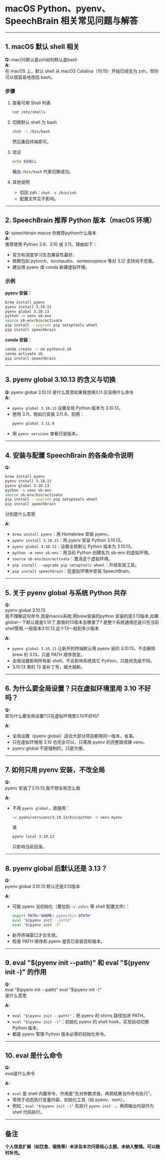 # macOS Python、pyenv、SpeechBrain 相关常见问题与解答

---

## 1. macOS 默认 shell 相关

**Q:** macOS默认是zsh如何默认是bash  
**A:**  
在 macOS 上，默认 shell 从 macOS Catalina（10.15）开始已经变为 zsh，但你可以很容易地改回 bash。

### 步骤

1. 查看可用 Shell 列表  
   ```bash
   cat /etc/shells
   ```
2. 切换默认 shell 为 bash  
   ```bash
   chsh -s /bin/bash
   ```
   然后重启终端即可。

3. 验证  
   ```bash
   echo $SHELL
   ```
   输出 `/bin/bash` 代表切换成功。

4. 其他说明  
   - 切回 zsh：`chsh -s /bin/zsh`
   - 配置文件互不影响。

---

## 2. SpeechBrain 推荐 Python 版本（macOS 环境）

**Q:** speechbrain macos 你推荐python什么版本  
**A:**  
推荐使用 Python 3.9、3.10 或 3.11。理由如下：

- 官方和深度学习生态兼容性最好。
- 依赖包如 pytorch、torchaudio、sentencepiece 等对 3.12 支持尚不完善。
- 建议用 pyenv 或 conda 新建虚拟环境。

### 示例

**pyenv 安装：**
```bash
brew install pyenv
pyenv install 3.10.13
pyenv global 3.10.13
python -m venv sb-env
source sb-env/bin/activate
pip install --upgrade pip setuptools wheel
pip install speechbrain
```

**conda 安装：**
```bash
conda create -n sb python=3.10
conda activate sb
pip install speechbrain
```

---

## 3. pyenv global 3.10.13 的含义与切换

**Q:** pyenv global 3.10.13 是什么意思如果我想用3.11 应该用什么命令  
**A:**  
- `pyenv global 3.10.13` 设置全局 Python 版本为 3.10.13。
- 想用 3.11，假如已安装 3.11.9，则用：
  ```bash
  pyenv global 3.11.9
  ```
- 用 `pyenv versions` 查看已装版本。

---

## 4. 安装与配置 SpeechBrain 的各条命令说明

**Q:**  
```bash
brew install pyenv
pyenv install 3.10.13
pyenv global 3.10.13
python -m venv sb-env
source sb-env/bin/activate
pip install --upgrade pip setuptools wheel
pip install speechbrain
```
分别是什么意思

**A:**  
- `brew install pyenv`：用 Homebrew 安装 pyenv。
- `pyenv install 3.10.13`：用 pyenv 安装 Python 3.10.13。
- `pyenv global 3.10.13`：设置全局默认 Python 版本为 3.10.13。
- `python -m venv sb-env`：用当前 Python 创建名为 sb-env 的虚拟环境。
- `source sb-env/bin/activate`：激活这个虚拟环境。
- `pip install --upgrade pip setuptools wheel`：升级安装工具。
- `pip install speechbrain`：在虚拟环境中安装 SpeechBrain。

---

## 5. 关于 pyenv global 与系统 Python 共存

**Q:**  
pyenv global 3.10.13  
我不理解这句命令,我是macos系统,用brew安装的python 安装的是3.13版本,如果global一下默认就是3.10了,那我的13版本去哪里了? 是整个系统通用还是只在当前shell管用,一般版本3.10.13,这个13一般到多少版本

**A:**  
- `pyenv global 3.10.13` 让新开的终端默认用 pyenv 装的 3.10.13，不会删除 brew 的 3.13，只是 PATH 顺序改变。
- 全局设置影响所有新 shell，不会影响系统其它 Python，只是优先级不同。
- 3.10.13 里的 13 是补丁号，越大越新。

---

## 6. 为什么要全局设置？只在虚拟环境里用 3.10 不好吗？

**Q:**  
那为什么要全局设置?只在虚拟环境里3.10不好吗?

**A:**  
- 全局设置（pyenv global）适合大部分项目都用同一版本，省事。
- 只在虚拟环境用 3.10 也完全可以，只需用 pyenv 的完整路径建 venv。
- pyenv global 不是强制的，只是方便。

---

## 7. 如何只用 pyenv 安装，不改全局

**Q:**  
pyenv 安装了3.10.13,我不想全局怎么做

**A:**  
- 不用 `pyenv global`，直接用：
  ```bash
  ~/.pyenv/versions/3.10.13/bin/python -m venv myenv
  ```
  或
  ```bash
  pyenv local 3.10.13
  ```
  只影响当前目录。

---

## 8. pyenv global 后默认还是 3.13？

**Q:**  
pyenv global 3.10.13 默认还是3.13版本

**A:**  
- 可能 pyenv 没初始化（要加到 `~/.zshrc` 等 shell 配置文件）：
  ```bash
  export PATH="$HOME/.pyenv/bin:$PATH"
  eval "$(pyenv init --path)"
  eval "$(pyenv init -)"
  ```
- 新开终端窗口才会生效。
- 检查 PATH 顺序和 pyenv 是否已安装目标版本。

---

## 9. eval "$(pyenv init --path)" 和 eval "$(pyenv init -)" 的作用

**Q:**  
eval "$(pyenv init --path)"  
eval "$(pyenv init -)"  
是什么意思

**A:**  
- `eval "$(pyenv init --path)"`：把 pyenv 的 shims 路径加进 PATH。
- `eval "$(pyenv init -)"`：初始化 pyenv 的 shell hook，实现自动切换 Python 版本。
- 都是 pyenv 管理 Python 版本必需的初始化命令。

---

## 10. eval 是什么命令

**Q:**  
eval是什么命令

**A:**  
- `eval` 是 shell 内置命令，作用是“先对参数求值，再把结果当作命令执行”。
- 常用于动态执行变量内容、初始化工具（如 pyenv、nvm）。
- 例如：`eval "$(pyenv init -)"` 先执行 `pyenv init -`，再把输出内容作为 shell 代码执行。

---

## 备注

**个人信息扩展（如饮食、锻炼等）未涉及本次问答核心主题，未纳入整理。可以随时补充。**